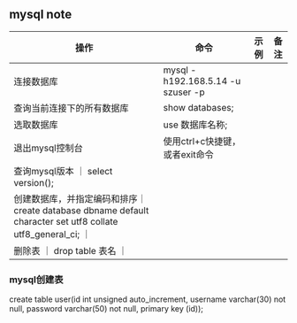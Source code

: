 ## mysql note



|  操作  |  命令  |  示例  |  备注  |
|  ---- |  ---  |  ---   |  ---  |
|  连接数据库  |  mysql -h192.168.5.14 -u szuser -p  |
|  查询当前连接下的所有数据库  |  show databases;  |
|  选取数据库  | use 数据库名称;  |
|  退出mysql控制台  |  使用ctrl+c快捷键，或者exit命令 |
|  查询mysql版本  ｜ select version(); |
|  创建数据库，并指定编码和排序｜ create database dbname default character set utf8 collate utf8_general_ci; ｜
|  删除表 ｜ drop table 表名 ｜

### mysql创建表

create table user(id int unsigned auto_increment, username varchar(30) not null, password varchar(50) not null, primary key (id));

